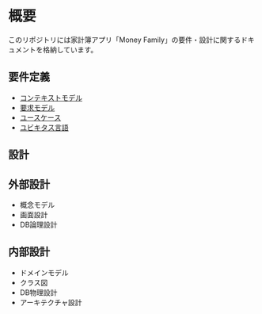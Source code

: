 # 概要
このリポジトリには家計簿アプリ「Money Family」の要件・設計に関するドキュメントを格納しています。

## 要件定義
- [コンテキストモデル](01_requirement/01_context-model.png)
- [要求モデル](01_requirement/02_requirement-model.md)
- [ユースケース](01_requirement/03_use-case.md)
- [ユビキタス言語](01_requirement/04_ubiquitous-language.md)

## 設計

## 外部設計
- 概念モデル
- 画面設計
- DB論理設計

## 内部設計
- ドメインモデル
- クラス図
- DB物理設計
- アーキテクチャ設計